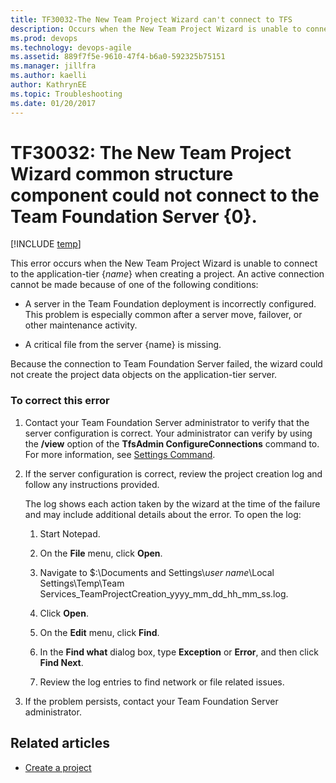 ```yaml
---
title: TF30032-The New Team Project Wizard can't connect to TFS
description: Occurs when the New Team Project Wizard is unable to connect to the application-tier {name} when creating a project.
ms.prod: devops
ms.technology: devops-agile
ms.assetid: 889f7f5e-9610-47f4-b6a0-592325b75151
ms.manager: jillfra
ms.author: kaelli
author: KathrynEE
ms.topic: Troubleshooting
ms.date: 01/20/2017
---
```


# TF30032: The New Team Project Wizard common structure component could not connect to the Team Foundation Server {0}. 


[!INCLUDE [temp](../../_shared/version-vsts-tfs-all-versions.md)]

This error occurs when the New Team Project Wizard is unable to connect to the application-tier {*name*} when creating a project. An active connection cannot be made because of one of the following conditions:  
  
-   A server in the Team Foundation deployment is incorrectly configured. This problem is especially common after a server move, failover, or other maintenance activity.  
  
-   A critical file from the server {name} is missing.  
  
 Because the connection to Team Foundation Server failed, the wizard could not create the project data objects on the application-tier server.  
  
### To correct this error  
  
1.  Contact your Team Foundation Server administrator to verify that the server configuration is correct. Your administrator can verify by using the **/view** option of the **TfsAdmin ConfigureConnections** command to. For more information, see [Settings Command](https://msdn.microsoft.com/2b96fbbf-34c8-4500-82d8-724cc65dc9a4).  
  
2.  If the server configuration is correct, review the project creation log and follow any instructions provided.  
  
     The log shows each action taken by the wizard at the time of the failure and may include additional details about the error. To open the log:  
  
    1.  Start Notepad.  
  
    2.  On the **File** menu, click **Open**.  
  
    3.  Navigate to $:\Documents and Settings\\*user name*\Local Settings\Temp\Team Services_TeamProjectCreation_yyyy_mm_dd_hh_mm_ss.log.  
  
    4.  Click **Open**.  
  
    5.  On the **Edit** menu, click **Find**.  
  
    6.  In the **Find what** dialog box, type **Exception** or **Error**, and then click **Find Next**.  
  
    7.  Review the log entries to find network or file related issues.  
  
3.  If the problem persists, contact your Team Foundation Server administrator.  
  
## Related articles  
- [Create a project](../../organizations/projects/create-project.md)